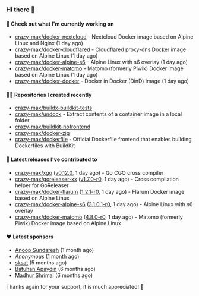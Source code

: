 ### Hi there 👋

#### 👷 Check out what I'm currently working on

- [crazy-max/docker-nextcloud](https://github.com/crazy-max/docker-nextcloud) - Nextcloud Docker image based on Alpine Linux and Nginx (1 day ago)
- [crazy-max/docker-cloudflared](https://github.com/crazy-max/docker-cloudflared) - Cloudflared proxy-dns Docker image based on Alpine Linux (1 day ago)
- [crazy-max/docker-alpine-s6](https://github.com/crazy-max/docker-alpine-s6) - Alpine Linux with s6 overlay (1 day ago)
- [crazy-max/docker-matomo](https://github.com/crazy-max/docker-matomo) - Matomo (formerly Piwik) Docker image based on Alpine Linux (1 day ago)
- [crazy-max/docker-docker](https://github.com/crazy-max/docker-docker) - Docker in Docker (DinD) image (1 day ago)

#### 👨‍💻 Repositories I created recently

- [crazy-max/buildx-buildkit-tests](https://github.com/crazy-max/buildx-buildkit-tests)
- [crazy-max/undock](https://github.com/crazy-max/undock) - Extract contents of a container image in a local folder
- [crazy-max/buildkit-nofrontend](https://github.com/crazy-max/buildkit-nofrontend)
- [crazy-max/docker-zig](https://github.com/crazy-max/docker-zig)
- [crazy-max/dockerfile](https://github.com/crazy-max/dockerfile) - Official Dockerfile frontend that enables building Dockerfiles with BuildKit

#### 🚀 Latest releases I've contributed to

- [crazy-max/xgo](https://github.com/crazy-max/xgo) ([v0.12.0](https://github.com/crazy-max/xgo/releases/tag/v0.12.0), 1 day ago) - Go CGO cross compiler
- [crazy-max/goreleaser-xx](https://github.com/crazy-max/goreleaser-xx) ([v1.7.0-r0](https://github.com/crazy-max/goreleaser-xx/releases/tag/v1.7.0-r0), 1 day ago) - Cross compilation helper for GoReleaser
- [crazy-max/docker-flarum](https://github.com/crazy-max/docker-flarum) ([1.2.1-r0](https://github.com/crazy-max/docker-flarum/releases/tag/1.2.1-r0), 1 day ago) - Flarum Docker image based on Alpine Linux
- [crazy-max/docker-alpine-s6](https://github.com/crazy-max/docker-alpine-s6) ([3.1.0.1-r0](https://github.com/crazy-max/docker-alpine-s6/releases/tag/3.1.0.1-r0), 1 day ago) - Alpine Linux with s6 overlay
- [crazy-max/docker-matomo](https://github.com/crazy-max/docker-matomo) ([4.8.0-r0](https://github.com/crazy-max/docker-matomo/releases/tag/4.8.0-r0), 1 day ago) - Matomo (formerly Piwik) Docker image based on Alpine Linux

#### ❤️ Latest sponsors
- [Anoop Sundaresh](https://github.com/theryecatcher) (1 month ago)
- _Anonymous_ (1 month ago)
- [sksat](https://github.com/sksat) (5 months ago)
- [Batuhan Apaydın](https://github.com/developer-guy) (6 months ago)
- [Madhur Shrimal](https://github.com/shrimalmadhur) (6 months ago)

Thanks again for your support, it is much appreciated! 🙏
